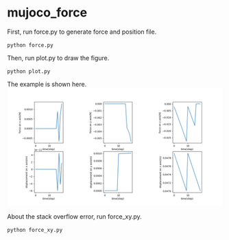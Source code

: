 # mujoco_force

First, run force.py to generate force and position file.
```
python force.py
```
Then, run plot.py to draw the figure.
```
python plot.py
```
The example is shown here.
![figure](https://github.com/zixichen007115/mujoco_force/blob/main/Figure_1.png "force and displacement on x, y, and z-axis")

About the stack overflow error, run force_xy.py.
```
python force_xy.py
```
